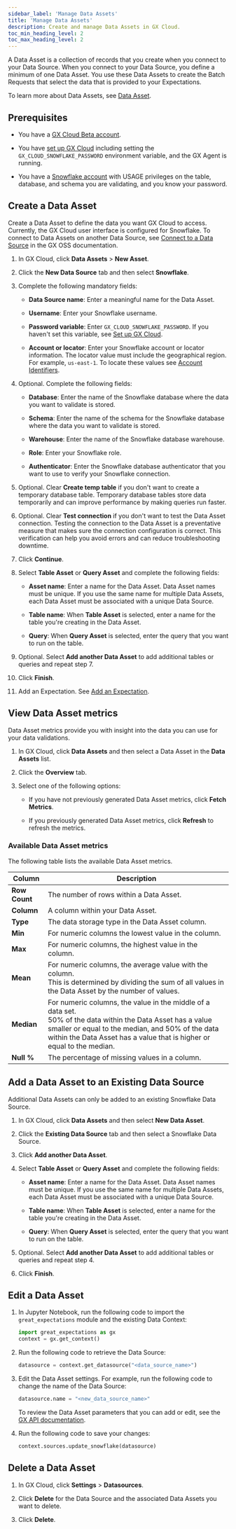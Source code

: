 ```yaml
---
sidebar_label: 'Manage Data Assets'
title: 'Manage Data Assets'
description: Create and manage Data Assets in GX Cloud.
toc_min_heading_level: 2
toc_max_heading_level: 2
---
```


A Data Asset is a collection of records that you create when you connect to your Data Source. When you connect to your Data Source, you define a minimum of one Data Asset. You use these Data Assets to create the Batch Requests that select the data that is provided to your Expectations.

To learn more about Data Assets, see [Data Asset](../../terms/data_asset.md).

## Prerequisites

- You have a [GX Cloud Beta account](https://greatexpectations.io/cloud).

- You have [set up GX Cloud](../set_up_gx_cloud.md) including setting the `GX_CLOUD_SNOWFLAKE_PASSWORD` environment variable, and the GX Agent is running. 

- You have a [Snowflake account](https://docs.snowflake.com/en/user-guide-admin) with USAGE privileges on the table, database, and schema you are validating, and you know your password.


## Create a Data Asset

Create a Data Asset to define the data you want GX Cloud to access. Currently, the GX Cloud user interface is configured for Snowflake. To connect to Data Assets on another Data Source, see [Connect to a Data Source](https://deploy-preview-8760.docs.greatexpectations.io/docs/guides/connecting_to_your_data/connect_to_data_lp) in the GX OSS documentation. 

1. In GX Cloud, click **Data Assets** > **New Asset**.

2. Click the **New Data Source** tab and then select **Snowflake**.

3. Complete the following mandatory fields:

    - **Data Source name**: Enter a meaningful name for the Data Asset.

    - **Username**: Enter your Snowflake username.

    - **Password variable**: Enter `GX_CLOUD_SNOWFLAKE_PASSWORD`. If you haven't set this variable, see [Set up GX Cloud](../set_up_gx_cloud.md).

    - **Account or locator**: Enter your Snowflake account or locator information. The locator value must include the geographical region. For example, `us-east-1`. To locate these values see [Account Identifiers](https://docs.snowflake.com/en/user-guide/admin-account-identifier).

4. Optional. Complete the following fields:

    - **Database**: Enter the name of the Snowflake database where the data you want to validate is stored.
 
    - **Schema**: Enter the name of the schema for the Snowflake database where the data you want to validate is stored.

    - **Warehouse**: Enter the name of the Snowflake database warehouse.

    - **Role**: Enter your Snowflake role.

    - **Authenticator**: Enter the Snowflake database authenticator that you want to use to verify your Snowflake connection. 

5. Optional. Clear **Create temp table** if you don't want to create a temporary database table. Temporary database tables store data temporarily and can improve performance by making queries run faster.

6. Optional. Clear **Test connection** if you don't want to test the Data Asset connection. Testing the connection to the Data Asset is a preventative measure that makes sure the connection configuration is correct. This verification can help you avoid errors and can reduce troubleshooting downtime.

7. Click **Continue**.

8. Select **Table Asset** or **Query Asset** and complete the following fields:

    - **Asset name**: Enter a name for the Data Asset. Data Asset names must be unique. If you use the same name for multiple Data Assets, each Data Asset must be associated with a unique Data Source.

    - **Table name**: When **Table Asset** is selected, enter a name for the table you're creating in the Data Asset.

    - **Query**: When **Query Asset** is selected, enter the query that you want to run on the table. 

9. Optional. Select **Add another Data Asset** to add additional tables or queries and repeat step 7.

10. Click **Finish**.

11. Add an Expectation. See [Add an Expectation](/docs/cloud/expectations/manage_expectations#add-an-expectation).

## View Data Asset metrics

Data Asset metrics provide you with insight into the data you can use for your data validations. 

1. In GX Cloud, click **Data Assets** and then select a Data Asset in the **Data Assets** list.

2. Click the **Overview** tab.

3. Select one of the following options: 

    - If you have not previously generated Data Asset metrics, click **Fetch Metrics**. 

    - If you previously generated Data Asset metrics, click **Refresh** to refresh the metrics.

### Available Data Asset metrics

The following table lists the available Data Asset metrics.

| Column                                   | Description                                               | 
|------------------------------------------|-----------------------------------------------------------|
| **Row Count**                            | The number of rows within a Data Asset.                   | 
| **Column**                               | A column within your Data Asset.                          | 
| **Type**                                 | The data storage type in the Data Asset column.           | 
| **Min**                                  | For numeric columns the lowest value in the column.       | 
| **Max**                                  | For numeric columns, the highest value in the column.     | 
| **Mean**                                 | For numeric columns, the average value with the column.<br/> This is determined by dividing the sum of all values in the Data Asset by the number of values.  |
| **Median**                                 | For numeric columns, the value in the middle of a data set.<br/> 50% of the data within the Data Asset has a value smaller or equal to the median, and 50% of the data within the Data Asset has a value that is higher or equal to the median.  |
| **Null %**                                | The percentage of missing values in a column.             |


## Add a Data Asset to an Existing Data Source

Additional Data Assets can only be added to an existing Snowflake Data Source.

1. In GX Cloud, click **Data Assets** and then select **New Data Asset**.

2. Click the **Existing Data Source** tab and then select a Snowflake Data Source.

3. Click **Add another Data Asset**.

4. Select **Table Asset** or **Query Asset** and complete the following fields:

    - **Asset name**: Enter a name for the Data Asset. Data Asset names must be unique. If you use the same name for multiple Data Assets, each Data Asset must be associated with a unique Data Source.

    - **Table name**: When **Table Asset** is selected, enter a name for the table you're creating in the Data Asset.

    - **Query**: When **Query Asset** is selected, enter the query that you want to run on the table. 

5. Optional. Select **Add another Data Asset** to add additional tables or queries and repeat step 4.

6. Click **Finish**.


## Edit a Data Asset

1. In Jupyter Notebook, run the following code to import the `great_expectations` module and the existing Data Context:

    ```python title="Jupyter Notebook"
    import great_expectations as gx
    context = gx.get_context()
    ```

2. Run the following code to retrieve the Data Source:

    ```python title="Jupyter Notebook"
    datasource = context.get_datasource("<data_source_name>")
    ```

3. Edit the Data Asset settings. For example, run the following code to change the name of the Data Source:

    ```python title="Jupyter Notebook"
    datasource.name = "<new_data_source_name>"
    ```

    To review the Data Asset parameters that you can add or edit, see the [GX API documentation](https://deploy-preview-8760.docs.greatexpectations.io/docs/reference/api_reference).

 4. Run the following code to save your changes:

    ```python title="Jupyter Notebook"
    context.sources.update_snowflake(datasource)
    ```

## Delete a Data Asset

1. In GX Cloud, click **Settings** > **Datasources**.

2. Click **Delete** for the Data Source and the associated Data Assets you want to delete.

3. Click **Delete**.

